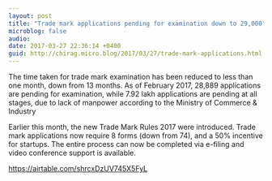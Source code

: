 ```yaml
---
layout: post
title: "Trade mark applications pending for examination down to 29,000"
microblog: false
audio: 
date: 2017-03-27 22:36:14 +0400
guid: http://chirag.micro.blog/2017/03/27/trade-mark-applications.html
---
```

<p>The time taken for trade mark examination has been reduced to less than one month, down from 13 months. As of February 2017, 28,889 applications are pending for examination, while 7.92 lakh applications are pending at all stages, due to lack of manpower according to the Ministry of Commerce &amp; Industry</p>
<p>Earlier this month, the new Trade Mark Rules 2017 were introduced. Trade mark applications now require 8 forms (down from 74), and a 50% incentive for startups. The entire process can now be completed via e-filing and video conference support is available.</p>
<a href="https://airtable.com/shrcxDzUV745X5FyL">https://airtable.com/shrcxDzUV745X5FyL</a>
